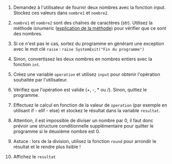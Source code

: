 1. Demandez à l'utilisateur de fournir deux nombres avec la fonction input. Stockez ces valeurs dans `nombre1` et `nombre2`.

2. `nombre1` et `nombre2` sont des chaînes de caractères (str). Utilisez la méthode isnumeric  ([explication de la méthode](https://docs.python.org/3/library/stdtypes.html#str.isnumeric)) pour vérifier que ce sont des nombres.

3. Si ce n'est pas le cas, sortez du programme en générant une exception avec le mot clé `raise` : `raise SystemExit("Fin du programme")`

4. Sinon, convertissez les deux nombres en nombres entiers avec la fonction `int`.

5. Créez une variable `operation` et utilisez `input` pour obtenir l'opération souhaitée par l'utilisateur.

6. Vérifiez que l'opération est valide (+, -, * ou /). Sinon, quittez le programme.

7. Effectuez le calcul en fonction de la valeur de `operation` (par exemple en utilisant if - elif - else) et stockez le résultat dans la variable `resultat`.

8. Attention, il est impossible de diviser un nombre par 0, il faut donc prévoir une structure conditionnelle supplémentaire pour quitter le programme si le deuxième nombre est 0.

9. Astuce : lors de la division, utilisez la fonction `round` pour arrondir le résultat et le rendre plus lisible !

10. Affichez le `resultat`